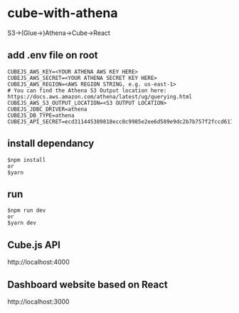 # cube-with-athena
S3->(Glue->)Athena->Cube->React

## add .env file on root
```
CUBEJS_AWS_KEY=<YOUR ATHENA AWS KEY HERE>
CUBEJS_AWS_SECRET=<YOUR ATHENA SECRET KEY HERE>
CUBEJS_AWS_REGION=<AWS REGION STRING, e.g. us-east-1>
# You can find the Athena S3 Output location here: https://docs.aws.amazon.com/athena/latest/ug/querying.html
CUBEJS_AWS_S3_OUTPUT_LOCATION=<S3 OUTPUT LOCATION>
CUBEJS_JDBC_DRIVER=athena
CUBEJS_DB_TYPE=athena
CUBEJS_API_SECRET=ecd311445389818ecc8c9985e2ee6d589e9dc2b7b757f2fccd617ad5ecb8596c08afad7cc9e0de56f21b2af6dccc004c3ee27a211aedb50418a298b84cbe5bba
```

## install dependancy
```
$npm install
or
$yarn
```

## run
```
$npm run dev
or
$yarn dev
```

## Cube.js API
http://localhost:4000

## Dashboard website based on React
http://localhost:3000
